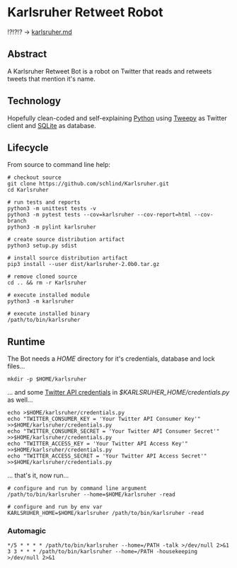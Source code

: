 # Karlsruher Retweet Robot
!?!?!? -> [karlsruher.md](https://github.com/schlind/Karlsruher/blob/master/karlsruher.md)


## Abstract
A Karlsruher Retweet Bot is a robot on Twitter that reads and retweets tweets that mention it's name.


## Technology
Hopefully clean-coded and self-explaining [Python](https://www.python.org/) using [Tweepy](https://www.tweepy.org/) as Twitter client and [SQLite](https://www.sqlite.org/) as database.


## Lifecycle
From source to command line help:

```
# checkout source
git clone https://github.com/schlind/Karlsruher.git
cd Karlsruher

# run tests and reports
python3 -m unittest tests -v
python3 -m pytest tests --cov=karlsruher --cov-report=html --cov-branch
python3 -m pylint karlsruher

# create source distribution artifact
python3 setup.py sdist

# install source distribution artifact
pip3 install --user dist/karlsruher-2.0b0.tar.gz

# remove cloned source
cd .. && rm -r Karlsruher

# execute installed module
python3 -m karlsruher

# execute installed binary
/path/to/bin/karlsruher
```


## Runtime
The Bot needs a *HOME* directory for it's credentials, database and lock files...

```
mkdir -p $HOME/karlsruher
```

... and some [Twitter API credentials](https://developer.twitter.com) in *$KARLSRUHER_HOME/credentials.py* as well...


```
echo >$HOME/karlsruher/credentials.py
echo "TWITTER_CONSUMER_KEY = 'Your Twitter API Consumer Key'" >>$HOME/karlsruher/credentials.py
echo "TWITTER_CONSUMER_SECRET = 'Your Twitter API Consumer Secret'" >>$HOME/karlsruher/credentials.py
echo "TWITTER_ACCESS_KEY = 'Your Twitter API Access Key'" >>$HOME/karlsruher/credentials.py
echo "TWITTER_ACCESS_SECRET = 'Your Twitter API Access Secret'" >>$HOME/karlsruher/credentials.py
```

... that's it, now run...

```
# configure and run by command line argument
/path/to/bin/karlsruher --home=$HOME/karlsruher -read

# configure and run by env var
KARLSRUHER_HOME=$HOME/karlsruher /path/to/bin/karlsruher -read
```


### Automagic
```
*/5 * * * * /path/to/bin/karlsruher --home=/PATH -talk >/dev/null 2>&1
3 3 * * * /path/to/bin/karlsruher --home=/PATH -housekeeping >/dev/null 2>&1
```
